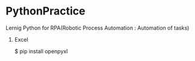 # PythonPractice
Lernig Python for RPA(Robotic Process Automation : Automation of tasks)

<ol>
  <li>Excel</li>
  <p>$ pip install openpyxl
</ol>
